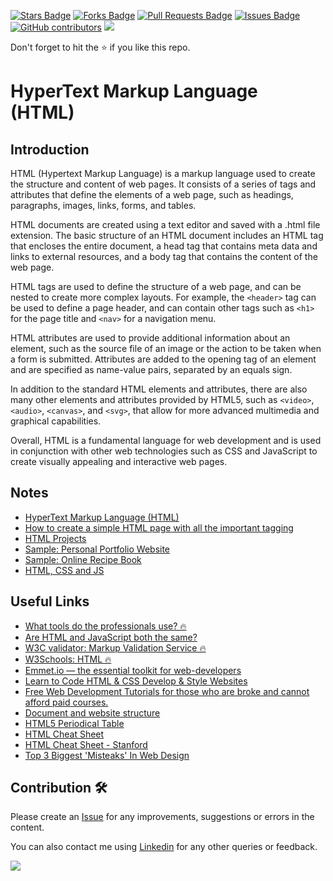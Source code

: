 <a href="https://github.com/drshahizan/learn-php/stargazers"><img src="https://img.shields.io/github/stars/drshahizan/learn-php" alt="Stars Badge"/></a>
<a href="https://github.com/drshahizan/learn-php/network/members"><img src="https://img.shields.io/github/forks/drshahizan/learn-php" alt="Forks Badge"/></a>
<a href="https://github.com/drshahizan/learn-php/pulls"><img src="https://img.shields.io/github/issues-pr/drshahizan/learn-php" alt="Pull Requests Badge"/></a>
<a href="https://github.com/drshahizan/learn-php/issues"><img src="https://img.shields.io/github/issues/drshahizan/learn-php" alt="Issues Badge"/></a>
<a href="https://github.com/drshahizan/learn-php/graphs/contributors"><img alt="GitHub contributors" src="https://img.shields.io/github/contributors/drshahizan/learn-php?color=2b9348"></a>
![](https://visitor-badge.glitch.me/badge?page_id=drshahizan/learn-php)

Don't forget to hit the :star: if you like this repo.
# HyperText Markup Language (HTML)
## Introduction
HTML (Hypertext Markup Language) is a markup language used to create the structure and content of web pages. It consists of a series of tags and attributes that define the elements of a web page, such as headings, paragraphs, images, links, forms, and tables.

HTML documents are created using a text editor and saved with a .html file extension. The basic structure of an HTML document includes an HTML tag that encloses the entire document, a head tag that contains meta data and links to external resources, and a body tag that contains the content of the web page.

HTML tags are used to define the structure of a web page, and can be nested to create more complex layouts. For example, the `<header>` tag can be used to define a page header, and can contain other tags such as `<h1>` for the page title and `<nav>` for a navigation menu.

HTML attributes are used to provide additional information about an element, such as the source file of an image or the action to be taken when a form is submitted. Attributes are added to the opening tag of an element and are specified as name-value pairs, separated by an equals sign.

In addition to the standard HTML elements and attributes, there are also many other elements and attributes provided by HTML5, such as `<video>`, `<audio>`, `<canvas>`, and `<svg>`, that allow for more advanced multimedia and graphical capabilities.

Overall, HTML is a fundamental language for web development and is used in conjunction with other web technologies such as CSS and JavaScript to create visually appealing and interactive web pages.

## Notes
- [HyperText Markup Language (HTML)](html.md)
- [How to create a simple HTML page with all the important tagging](html-example.md)
- [HTML Projects](html-project.md)
- [Sample: Personal Portfolio Website](html-portfolio.md)
- [Sample: Online Recipe Book](html-recipe.md)
- [HTML, CSS and JS](html-css-js.md)

## Useful Links
- [What tools do the professionals use? 🔥](https://developer.mozilla.org/en-US/docs/Learn/Getting_started_with_the_web/Installing_basic_software#what_tools_do_the_professionals_use)
- [Are HTML and JavaScript both the same?](https://www.quora.com/Are-HTML-and-JavaScript-both-the-same)
- [W3C validator: Markup Validation Service 🔥](https://validator.w3.org/)
- [W3Schools: HTML 🔥](https://www.w3schools.com/html/default.asp)
- [Emmet.io — the essential toolkit for web-developers](https://emmet.io/)
- [Learn to Code HTML & CSS Develop & Style Websites](https://learn.shayhowe.com/html-css/)
- [Free Web Development Tutorials for those who are broke and cannot afford paid courses.](https://www.reddit.com/r/learnjavascript/comments/8sulvf/free_web_development_tutorials_for_those_who_are/)
- [Document and website structure](https://developer.mozilla.org/en-US/docs/Learn/HTML/Introduction_to_HTML/Document_and_website_structure)
- [HTML5 Periodical Table](https://websitesetup.org/html5-periodical-table/)
- [HTML Cheat Sheet](https://htmlcheatsheet.com/)
- [HTML Cheat Sheet - Stanford](https://web.stanford.edu/group/csp/cs21/htmlcheatsheet.pdf)
- [Top 3 Biggest 'Misteaks' In Web Design](./materials/top3misteaks.ppt)





## Contribution 🛠️
Please create an [Issue](https://github.com/drshahizan/learn-php/issues) for any improvements, suggestions or errors in the content.

You can also contact me using [Linkedin](https://www.linkedin.com/in/drshahizan/) for any other queries or feedback.

![](https://visitor-badge.glitch.me/badge?page_id=drshahizan)
